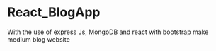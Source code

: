 # React_BlogApp
With the use of express Js, MongoDB and react with bootstrap make medium blog website
